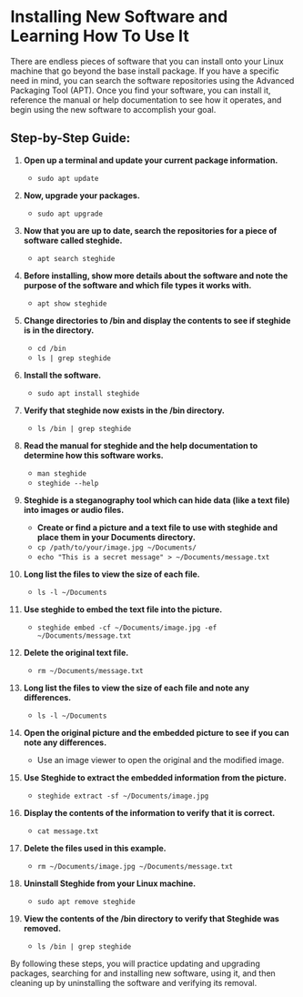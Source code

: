 # Installing New Software and Learning How To Use It

There are endless pieces of software that you can install onto your Linux machine that go beyond the base install package. If you have a specific need in mind, you can search the software repositories using the Advanced Packaging Tool (APT). Once you find your software, you can install it, reference the manual or help documentation to see how it operates, and begin using the new software to accomplish your goal.

## Step-by-Step Guide:

1. **Open up a terminal and update your current package information.**
   - `sudo apt update`

2. **Now, upgrade your packages.**
   - `sudo apt upgrade`

3. **Now that you are up to date, search the repositories for a piece of software called steghide.**
   - `apt search steghide`

4. **Before installing, show more details about the software and note the purpose of the software and which file types it works with.**
   - `apt show steghide`

5. **Change directories to /bin and display the contents to see if steghide is in the directory.**
   - `cd /bin`
   - `ls | grep steghide`

6. **Install the software.**
   - `sudo apt install steghide`

7. **Verify that steghide now exists in the /bin directory.**
   - `ls /bin | grep steghide`

8. **Read the manual for steghide and the help documentation to determine how this software works.**
   - `man steghide`
   - `steghide --help`

9. **Steghide is a steganography tool which can hide data (like a text file) into images or audio files.**
   - **Create or find a picture and a text file to use with steghide and place them in your Documents directory.**
   - `cp /path/to/your/image.jpg ~/Documents/`
   - `echo "This is a secret message" > ~/Documents/message.txt`

10. **Long list the files to view the size of each file.**
    - `ls -l ~/Documents`

11. **Use steghide to embed the text file into the picture.**
    - `steghide embed -cf ~/Documents/image.jpg -ef ~/Documents/message.txt`

12. **Delete the original text file.**
    - `rm ~/Documents/message.txt`

13. **Long list the files to view the size of each file and note any differences.**
    - `ls -l ~/Documents`

14. **Open the original picture and the embedded picture to see if you can note any differences.**
    - Use an image viewer to open the original and the modified image.

15. **Use Steghide to extract the embedded information from the picture.**
    - `steghide extract -sf ~/Documents/image.jpg`

16. **Display the contents of the information to verify that it is correct.**
    - `cat message.txt`

17. **Delete the files used in this example.**
    - `rm ~/Documents/image.jpg ~/Documents/message.txt`

18. **Uninstall Steghide from your Linux machine.**
    - `sudo apt remove steghide`

19. **View the contents of the /bin directory to verify that Steghide was removed.**
    - `ls /bin | grep steghide`

By following these steps, you will practice updating and upgrading packages, searching for and installing new software, using it, and then cleaning up by uninstalling the software and verifying its removal.